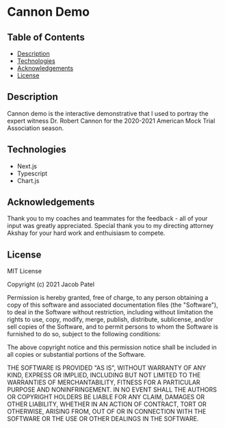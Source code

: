 # Cannon Demo

## Table of Contents
- [Description](#description)
- [Technologies](#technologies)
- [Acknowledgements](#acknowledgements)
- [License](#license)

## Description

Cannon demo is the interactive demonstrative that I used to portray the expert witness Dr. Robert Cannon for the 2020-2021 American Mock Trial Association season. 

## Technologies

* Next.js
* Typescript
* Chart.js

## Acknowledgements

Thank you to my coaches and teammates for the feedback - all of your input was greatly appreciated. Special thank you to my directing attorney Akshay for your hard work and enthuisiasm to compete.

## License

MIT License

Copyright (c) 2021 Jacob Patel

Permission is hereby granted, free of charge, to any person obtaining a copy of this software and associated documentation files (the "Software"), to deal in the Software without restriction, including without limitation the rights to use, copy, modify, merge, publish, distribute, sublicense, and/or sell copies of the Software, and to permit persons to whom the Software is furnished to do so, subject to the following conditions:

The above copyright notice and this permission notice shall be included in all copies or substantial portions of the Software.

THE SOFTWARE IS PROVIDED "AS IS", WITHOUT WARRANTY OF ANY KIND, EXPRESS OR IMPLIED, INCLUDING BUT NOT LIMITED TO THE WARRANTIES OF MERCHANTABILITY, FITNESS FOR A PARTICULAR PURPOSE AND NONINFRINGEMENT. IN NO EVENT SHALL THE AUTHORS OR COPYRIGHT HOLDERS BE LIABLE FOR ANY CLAIM, DAMAGES OR OTHER LIABILITY, WHETHER IN AN ACTION OF CONTRACT, TORT OR OTHERWISE, ARISING FROM, OUT OF OR IN CONNECTION WITH THE SOFTWARE OR THE USE OR OTHER DEALINGS IN THE SOFTWARE.
